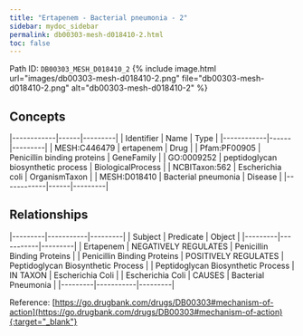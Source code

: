```yaml
---
title: "Ertapenem - Bacterial pneumonia - 2"
sidebar: mydoc_sidebar
permalink: db00303-mesh-d018410-2.html
toc: false 
---
```



Path ID: `DB00303_MESH_D018410_2`
{% include image.html url="images/db00303-mesh-d018410-2.png" file="db00303-mesh-d018410-2.png" alt="db00303-mesh-d018410-2" %}

## Concepts

|------------|------|---------|
| Identifier | Name | Type    |
|------------|------|---------|
| MESH:C446479 | ertapenem | Drug |
| Pfam:PF00905 | Penicillin binding proteins | GeneFamily |
| GO:0009252 | peptidoglycan biosynthetic process | BiologicalProcess |
| NCBITaxon:562 | Escherichia coli | OrganismTaxon |
| MESH:D018410 | Bacterial pneumonia | Disease |
|------------|------|---------|

## Relationships

|---------|-----------|---------|
| Subject | Predicate | Object  |
|---------|-----------|---------|
| Ertapenem | NEGATIVELY REGULATES | Penicillin Binding Proteins |
| Penicillin Binding Proteins | POSITIVELY REGULATES | Peptidoglycan Biosynthetic Process |
| Peptidoglycan Biosynthetic Process | IN TAXON | Escherichia Coli |
| Escherichia Coli | CAUSES | Bacterial Pneumonia |
|---------|-----------|---------|

Reference: [https://go.drugbank.com/drugs/DB00303#mechanism-of-action](https://go.drugbank.com/drugs/DB00303#mechanism-of-action){:target="_blank"}